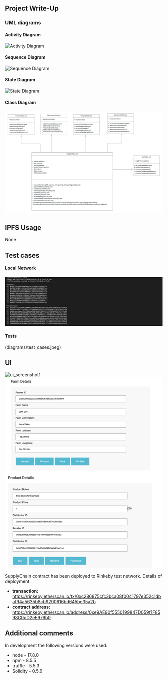 
## Project Write-Up

### UML diagrams

#### Activity Diagram

![Activity Diagram](diagrams/activity-diagram.jpeg)

#### Sequence Diagram

![Sequence Diagram](diagrams/sequence-diagram.jpeg)

#### State Diagram

![State Diagram](diagrams/state-diagram.jpeg)

#### Class Diagram

![Class Diagram](diagrams/class_diagram.jpeg)

## IPFS Usage
None
## Test cases 

#### Local Network

![network_snapshot](diagrams/start_network.jpeg)

#### Tests
(diagrams/test_cases.jpeg)

## UI

![ui_screenshot1](diagrams/UI_screenshot1.jpeg)
![ui_screenshot1](diagrams/UI_screenshot2.jpeg)
![ui_screenshot1](diagrams/UI_screenshot3.jpeg)



SupplyChain contract has been deployed to Rinkeby test network. Details of deployment:
* **transaction:** https://rinkeby.etherscan.io/tx/0xc286875cfc3bca08f0041797e352c1dbaf94a5635b8cb9200616bd645be35a2b
* **contract address:** https://rinkeby.etherscan.io/address/0xe9AE90f5550199847D059f1F8598C0dD2eE976b0


## Additional comments



In development the following versions were used:
* node - 17.8.0
* npm - 8.5.5
* truffle - 5.5.3
* Solidity - 0.5.6